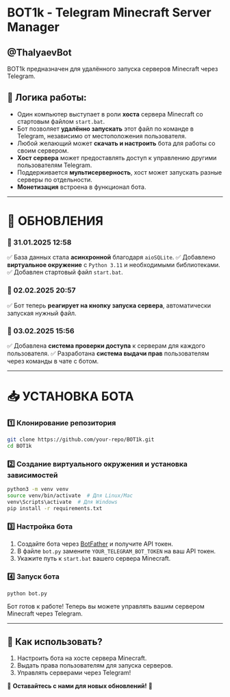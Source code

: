 # BOT1k - Telegram Minecraft Server Manager

## @ThalyaevBot

BOT1k предназначен для удалённого запуска серверов Minecraft через Telegram.

## 🔧 Логика работы:
- Один компьютер выступает в роли **хоста** сервера Minecraft со стартовым файлом `start.bat`.
- Бот позволяет **удалённо запускать** этот файл по команде в Telegram, независимо от местоположения пользователя.
- Любой желающий может **скачать и настроить** бота для работы со своим сервером.
- **Хост сервера** может предоставлять доступ к управлению другими пользователям Telegram.
- Поддерживается **мультисерверность**, хост может запускать разные серверы по отдельности.
- **Монетизация** встроена в функционал бота.

---

# 🚀 ОБНОВЛЕНИЯ

### 🎉 31.01.2025 12:58
✅ База данных стала **асинхронной** благодаря `aioSQLite`.
✅ Добавлено **виртуальное окружение** с `Python 3.11` и необходимыми библиотеками.
✅ Добавлен стартовый файл `start.bat`.

### 🎉 02.02.2025 20:57
✅ Бот теперь **реагирует на кнопку запуска сервера**, автоматически запуская нужный файл.

### 🎉 03.02.2025 15:56
✅ Добавлена **система проверки доступа** к серверам для каждого пользователя.
✅ Разработана **система выдачи прав** пользователям через команды в чате с ботом.

---

# 📥 УСТАНОВКА БОТА

### 1️⃣ Клонирование репозитория
```bash
git clone https://github.com/your-repo/BOT1k.git
cd BOT1k
```

### 2️⃣ Создание виртуального окружения и установка зависимостей
```bash
python3 -m venv venv
source venv/bin/activate  # Для Linux/Mac
venv\Scripts\activate  # Для Windows
pip install -r requirements.txt
```

### 3️⃣ Настройка бота
1. Создайте бота через [BotFather](https://t.me/BotFather) и получите API токен.
2. В файле `bot.py` замените `YOUR_TELEGRAM_BOT_TOKEN` на ваш API токен.
3. Укажите путь к `start.bat` вашего сервера Minecraft.

### 4️⃣ Запуск бота
```bash
python bot.py
```

Бот готов к работе! Теперь вы можете управлять вашим сервером Minecraft через Telegram.

---

## 📌 Как использовать?
1. Настроить бота на хосте сервера Minecraft.
2. Выдать права пользователям для запуска серверов.
3. Управлять серверами через Telegram!

📢 **Оставайтесь с нами для новых обновлений!** 🚀
